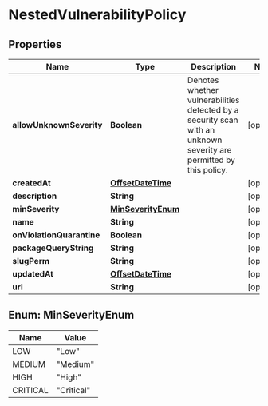 
# NestedVulnerabilityPolicy

## Properties
Name | Type | Description | Notes
------------ | ------------- | ------------- | -------------
**allowUnknownSeverity** | **Boolean** | Denotes whether vulnerabilities detected by a security scan with an unknown severity are permitted by this policy. |  [optional]
**createdAt** | [**OffsetDateTime**](OffsetDateTime.md) |  |  [optional]
**description** | **String** |  |  [optional]
**minSeverity** | [**MinSeverityEnum**](#MinSeverityEnum) |  |  [optional]
**name** | **String** |  |  [optional]
**onViolationQuarantine** | **Boolean** |  |  [optional]
**packageQueryString** | **String** |  |  [optional]
**slugPerm** | **String** |  |  [optional]
**updatedAt** | [**OffsetDateTime**](OffsetDateTime.md) |  |  [optional]
**url** | **String** |  |  [optional]


<a name="MinSeverityEnum"></a>
## Enum: MinSeverityEnum
Name | Value
---- | -----
LOW | &quot;Low&quot;
MEDIUM | &quot;Medium&quot;
HIGH | &quot;High&quot;
CRITICAL | &quot;Critical&quot;



